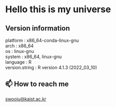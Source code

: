 # Hello this is my universe

## Version information  
platform : x86_64-conda-linux-gnu  
arch : x86_64   
os : linux-gnu   
system : x86_64, linux-gnu   
language : R  
version.string : R version 4.1.3 (2022_03_10)  

## 📫 How to reach me
swooju@kaist.ac.kr
